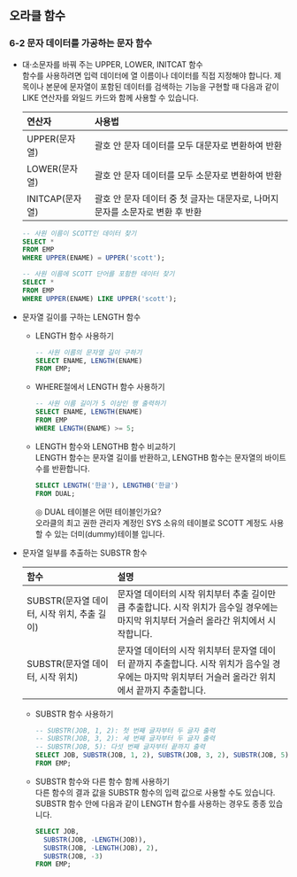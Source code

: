 ## 오라클 함수
### 6-2 문자 데이터를 가공하는 문자 함수
- 대·소문자를 바꿔 주는 UPPER, LOWER, INITCAT 함수<br>
  함수를 사용하려면 입력 데이터에 열 이름이나 데이터를 직접 지정해야 합니다.
  제목이나 본문에 문자열이 포함된 데이터를 검색하는 기능을 구현할 때 다음과 같이 LIKE 연산자를 와일드 카드와 함께 사용할 수 있습니다.
 
  |연산자|사용법|
  |:----|:-----|
  | UPPER(문자열) | 괄호 안 문자 데이터를 모두 대문자로 변환하여 반환 |
  | LOWER(문자열) | 괄호 안 문자 데이터를 모두 소문자로 변환하여 반환 |
  | INITCAP(문자열) | 괄호 안 문자 데이터 중 첫 글자는 대문자로, 나머지 문자를 소문자로 변환 후 반환 |

  ```SQL
  -- 사원 이름이 SCOTT인 데이터 찾기
  SELECT *
  FROM EMP
  WHERE UPPER(ENAME) = UPPER('scott');

  -- 사원 이름에 SCOTT 단어를 포함한 데이터 찾기
  SELECT *
  FROM EMP
  WHERE UPPER(ENAME) LIKE UPPER('scott');
  ```

- 문자열 길이를 구하는 LENGTH 함수<br>
  - LENGTH 함수 사용하기
    ```SQL
    -- 사원 이름의 문자열 길이 구하기
    SELECT ENAME, LENGTH(ENAME)
    FROM EMP;
    ```
  - WHERE절에서 LENGTH 함수 사용하기
    ```SQL
    -- 사원 이름 길이가 5 이상인 행 출력하기
    SELECT ENAME, LENGTH(ENAME)
    FROM EMP
    WHERE LENGTH(ENAME) >= 5;
    ```
  - LENGTH 함수와 LENGTHB 함수 비교하기<br>
    LENGTH 함수는 문자열 길이를 반환하고, LENGTHB 함수는 문자열의 바이트 수를 반환합니다.
    ```SQL
    SELECT LENGTH('한글'), LENGTHB('한글')
    FROM DUAL;
    ```
    ◎ DUAL 테이블은 어떤 테이블인가요?<br>
      오라클의 최고 권한 관리자 계정인 SYS 소유의 테이블로 SCOTT 계정도 사용할 수 있는 더미(dummy)테이블 입니다.
   
- 문자열 일부를 추출하는 SUBSTR 함수
  
  |함수|설명|
  |:----|:----|
  | SUBSTR(문자열 데이터, 시작 위치, 추출 길이) | 문자열 데이터의 시작 위치부터 추출 길이만큼 추출합니다. 시작 위치가 음수일 경우에는 마지막 위치부터 거슬러 올라간 위치에서 시작합니다. |
  | SUBSTR(문자열 데이터, 시작 위치) | 문자열 데이터의 시작 위치부터 문자열 데이터 끝까지 추출합니다. 시작 위치가 음수일 경우에는 마지막 위치부터 거슬러 올라간 위치에서 끝까지 추출합니다. |

  - SUBSTR 함수 사용하기
    ```SQL
    -- SUBSTR(JOB, 1, 2): 첫 번째 글자부터 두 글자 출력
    -- SUBSTR(JOB, 3, 2): 세 번째 글자부터 두 글자 출력
    -- SUBSTR(JOB, 5): 다섯 번째 글자부터 끝까지 출력
    SELECT JOB, SUBSTR(JOB, 1, 2), SUBSTR(JOB, 3, 2), SUBSTR(JOB, 5)
    FROM EMP;
    ```
  - SUBSTR 함수와 다른 함수 함께 사용하기<br>
    다른 함수의 결과 값을 SUBSTR 함수의 입력 값으로 사용할 수도 있습니다. SUBSTR 함수 안에 다음과 같이 LENGTH 함수를 사용하는 경우도 종종 있습니다.
    ```SQL
    SELECT JOB,
      SUBSTR(JOB, -LENGTH(JOB)),
      SUBSTR(JOB, -LENGTH(JOB), 2),
      SUBSTR(JOB, -3)
    FROM EMP;
    ```
  
  

